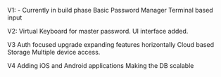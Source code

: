 V1: - Currently in build phase
Basic Password Manager
Terminal based input

V2:
Virtual Keyboard for master password. 
UI interface added.

V3 
Auth focused upgrade expanding features horizontally 
  Cloud based Storage
  Multiple device access.

V4 
Adding iOS and Android applications
Making the DB scalable
